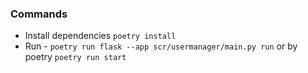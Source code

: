 ### Commands

- Install dependencies `poetry install`
- Run - `poetry run flask --app scr/usermanager/main.py run` or by poetry `poetry run start`
